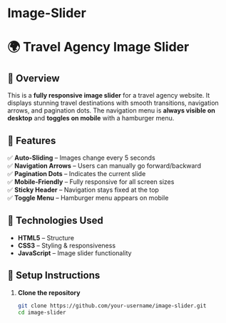# Image-Slider

# 🌍 Travel Agency Image Slider  

## 📌 Overview  
This is a **fully responsive image slider** for a travel agency website. It displays stunning travel destinations with smooth transitions, navigation arrows, and pagination dots. The navigation menu is **always visible on desktop** and **toggles on mobile** with a hamburger menu.  

## 🎯 Features  
✅ **Auto-Sliding** – Images change every 5 seconds  
✅ **Navigation Arrows** – Users can manually go forward/backward  
✅ **Pagination Dots** – Indicates the current slide  
✅ **Mobile-Friendly** – Fully responsive for all screen sizes  
✅ **Sticky Header** – Navigation stays fixed at the top  
✅ **Toggle Menu** – Hamburger menu appears on mobile  

## 🚀 Technologies Used  
- **HTML5** – Structure  
- **CSS3** – Styling & responsiveness  
- **JavaScript** – Image slider functionality  

## 🔧 Setup Instructions  
1. **Clone the repository**  
   ```sh
   git clone https://github.com/your-username/image-slider.git
   cd image-slider

